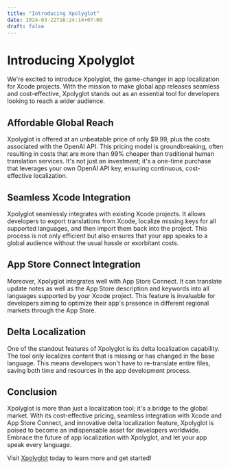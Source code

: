 ```yaml
---
title: "Introducing Xpolyglot"
date: 2024-03-22T16:24:14+07:00
draft: false
---
```


# Introducing Xpolyglot

We're excited to introduce Xpolyglot, the game-changer in app localization for Xcode projects. With the mission to make global app releases seamless and cost-effective, Xpolyglot stands out as an essential tool for developers looking to reach a wider audience.

## Affordable Global Reach

Xpolyglot is offered at an unbeatable price of only $9.99, plus the costs associated with the OpenAI API. This pricing model is groundbreaking, often resulting in costs that are more than 99% cheaper than traditional human translation services. It's not just an investment; it's a one-time purchase that leverages your own OpenAI API key, ensuring continuous, cost-effective localization.

## Seamless Xcode Integration

Xpolyglot seamlessly integrates with existing Xcode projects. It allows developers to export translations from Xcode, localize missing keys for all supported languages, and then import them back into the project. This process is not only efficient but also ensures that your app speaks to a global audience without the usual hassle or exorbitant costs.

## App Store Connect Integration

Moreover, Xpolyglot integrates well with App Store Connect. It can translate update notes as well as the App Store description and keywords into all languages supported by your Xcode project. This feature is invaluable for developers aiming to optimize their app's presence in different regional markets through the App Store.

## Delta Localization

One of the standout features of Xpolyglot is its delta localization capability. The tool only localizes content that is missing or has changed in the base language. This means developers won't have to re-translate entire files, saving both time and resources in the app development process.

## Conclusion

Xpolyglot is more than just a localization tool; it's a bridge to the global market. With its cost-effective pricing, seamless integration with Xcode and App Store Connect, and innovative delta localization feature, Xpolyglot is poised to become an indispensable asset for developers worldwide. Embrace the future of app localization with Xpolyglot, and let your app speak every language.

Visit [Xpolyglot](https://xpolyglot.app) today to learn more and get started!
